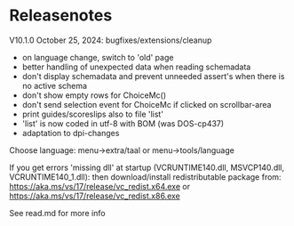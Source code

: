 # Releasenotes

V10.1.0  October 25, 2024: bugfixes/extensions/cleanup

- on language change, switch to 'old' page
- better handling of unexpected data when reading schemadata
- don't display schemadata and prevent unneeded assert's when there is no active schema
- don't show empty rows for ChoiceMc()
- don't send selection event for ChoiceMc if clicked on scrollbar-area 
- print guides/scoreslips also to file 'list'
- 'list' is now coded in utf-8 with BOM (was DOS-cp437)
- adaptation to dpi-changes

Choose language: menu->extra/taal or menu->tools/language

If you get errors 'missing dll' at startup (VCRUNTIME140.dll, MSVCP140.dll, VCRUNTIME140_1.dll): then download/install redistributable package from: https://aka.ms/vs/17/release/vc_redist.x64.exe or https://aka.ms/vs/17/release/vc_redist.x86.exe

See read.md for more info
